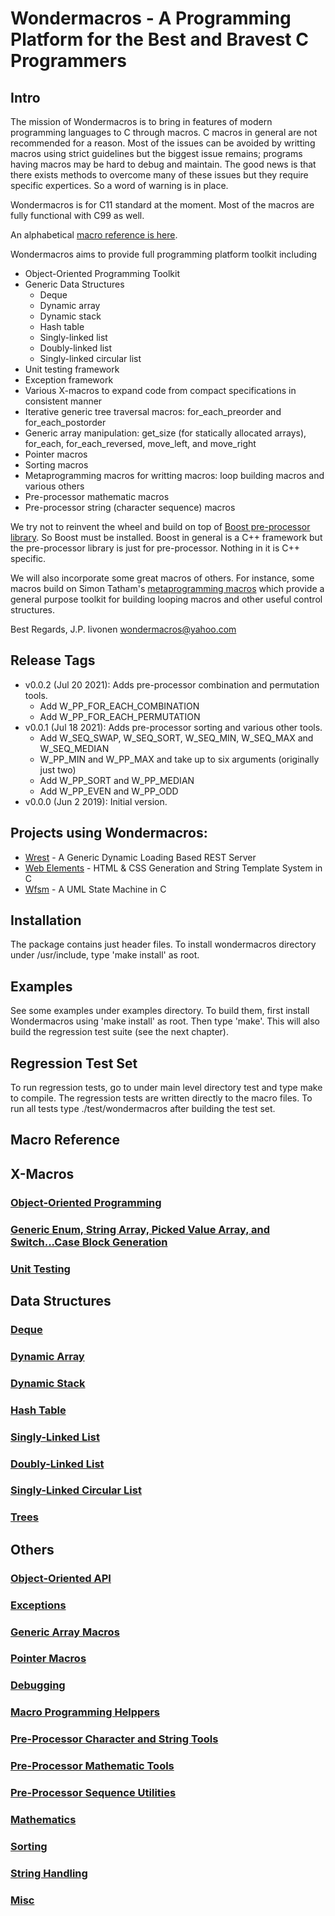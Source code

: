 # Wondermacros - A Programming Platform for the Best and Bravest C Programmers

## Intro

The mission of Wondermacros is to bring in features of modern programming languages to C
through macros.  C macros in general are not recommended for a reason.  Most
of the issues can be avoided by writting macros using strict guidelines but
the biggest issue remains; programs having macros may be hard to debug and
maintain. The good news is that there exists methods to overcome many of these
issues but they require specific expertices. So a word of warning is in place.

Wondermacros is for C11 standard at the moment. Most of the macros are fully
functional with C99 as well.

An alphabetical [macro reference is here](https://github.com/plainC/wondermacros/tree/master/wondermacros/README.md).

Wondermacros aims to provide full programming platform toolkit including
* Object-Oriented Programming Toolkit
* Generic Data Structures
  * Deque
  * Dynamic array
  * Dynamic stack
  * Hash table
  * Singly-linked list
  * Doubly-linked list
  * Singly-linked circular list
* Unit testing framework
* Exception framework
* Various X-macros to expand code from compact specifications in consistent
manner
* Iterative generic tree traversal macros: for_each_preorder and for_each_postorder
* Generic array manipulation: get_size (for statically allocated arrays), for_each, for_each_reversed, move_left, and move_right
* Pointer macros
* Sorting macros
* Metaprogramming macros for writting macros: loop building macros and various others
* Pre-processor mathematic macros
* Pre-processor string (character sequence) macros

We try not to reinvent the wheel and build on top of [Boost pre-processor
library](https://www.boost.org/doc/libs/1_67_0/libs/preprocessor/doc/index.html).
So Boost must be installed. Boost in general is a C++ framework but the pre-processor
library is just for pre-processor. Nothing in it is C++ specific.

We will also incorporate some great macros of others. For instance, some
macros build on Simon Tatham's [metaprogramming macros](https://www.chiark.greenend.org.uk/~sgtatham/mp/)
which provide a general purpose toolkit for building looping macros and other useful
control structures.

Best Regards,
J.P. Iivonen <wondermacros@yahoo.com>

## Release Tags

* v0.0.2 (Jul 20 2021): Adds pre-processor combination and permutation tools.
  * Add W_PP_FOR_EACH_COMBINATION
  * Add W_PP_FOR_EACH_PERMUTATION
* v0.0.1 (Jul 18 2021): Adds pre-processor sorting and various other tools.
  * Add W_SEQ_SWAP, W_SEQ_SORT, W_SEQ_MIN, W_SEQ_MAX and W_SEQ_MEDIAN
  * W_PP_MIN and W_PP_MAX and take up to six arguments (originally just two)
  * Add W_PP_SORT and W_PP_MEDIAN
  * Add W_PP_EVEN and W_PP_ODD
* v0.0.0 (Jun 2 2019): Initial version.

## Projects using Wondermacros:
* [Wrest](https://github.com/plainC/wrest) - A Generic Dynamic Loading Based REST Server
* [Web Elements](https://github.com/plainC/web_elements) - HTML & CSS Generation and String Template System in C
* [Wfsm](https://github.com/plainC/wfsm) - A UML State Machine in C

## Installation

The package contains just header files. To install wondermacros directory
under /usr/include, type 'make install' as root.

## Examples

See some examples under examples directory. To build them, first install
Wondermacros using 'make install' as root.  Then type 'make'. This will also
build the regression test suite (see the next chapter).


## Regression Test Set

To run regression tests, go to under main level directory test and type make
to compile. The regression tests are written directly to the macro files.
To run all tests type ./test/wondermacros after building the test set.


## Macro Reference

## X-Macros
### [Object-Oriented Programming](https://github.com/plainC/wondermacros/blob/master/docs/objects.md)
### [Generic Enum, String Array, Picked Value Array, and Switch...Case Block Generation](https://github.com/plainC/wondermacros/blob/master/docs/generic_x.md)
### [Unit Testing](https://github.com/plainC/wondermacros/blob/master/docs/test.md)
## Data Structures
### [Deque](https://github.com/plainC/wondermacros/blob/master/docs/deque.md)
### [Dynamic Array](https://github.com/plainC/wondermacros/blob/master/docs/dynamic_array.md)
### [Dynamic Stack](https://github.com/plainC/wondermacros/blob/master/docs/dynamic_stack.md)
### [Hash Table](https://github.com/plainC/wondermacros/blob/master/docs/hash_table.md)
### [Singly-Linked List](https://github.com/plainC/wondermacros/blob/master/docs/slist.md)
### [Doubly-Linked List](https://github.com/plainC/wondermacros/blob/master/docs/dlist.md)
### [Singly-Linked Circular List](https://github.com/plainC/wondermacros/blob/master/docs/cslist.md)
### [Trees](https://github.com/plainC/wondermacros/blob/master/docs/tree.md)

## Others
### [Object-Oriented API](https://github.com/plainC/wondermacros/blob/master/docs/object_api.md)
### [Exceptions](https://github.com/plainC/wondermacros/blob/master/docs/exceptions.md)
### [Generic Array Macros](https://github.com/plainC/wondermacros/blob/master/docs/array.md)
### [Pointer Macros](https://github.com/plainC/wondermacros/blob/master/docs/pointer.md)
### [Debugging](https://github.com/plainC/wondermacros/blob/master/docs/debug.md)
### [Macro Programming Helppers](https://github.com/plainC/wondermacros/blob/master/docs/meta.md)
### [Pre-Processor Character and String Tools](https://github.com/plainC/wondermacros/blob/master/docs/pp_char.md)
### [Pre-Processor Mathematic Tools](https://github.com/plainC/wondermacros/blob/master/docs/pp_math.md)
### [Pre-Processor Sequence Utilities](https://github.com/plainC/wondermacros/blob/master/docs/seq.md)
### [Mathematics](https://github.com/plainC/wondermacros/blob/master/docs/math.md)
### [Sorting](https://github.com/plainC/wondermacros/blob/master/docs/sorting.md)
### [String Handling](https://github.com/plainC/wondermacros/blob/master/docs/string.md)
### [Misc](https://github.com/plainC/wondermacros/blob/master/docs/misc.md)
